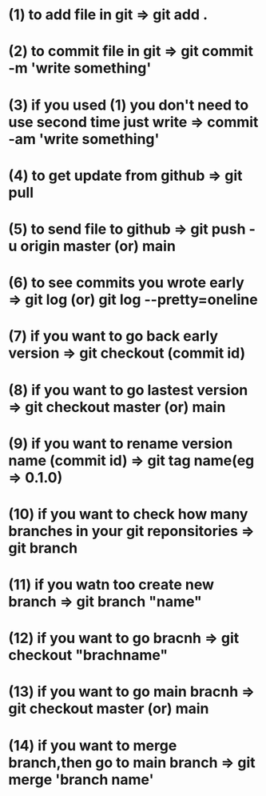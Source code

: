 # (1) to add file in git => git add .

# (2) to commit file in git => git commit -m 'write something'

# (3) if you used (1) you don't need to use second time just write => commit -am 'write something'

# (4) to get update from github => git pull

# (5) to send file to github => git push -u origin master (or) main

# (6) to see commits you wrote early => git log (or) git log --pretty=oneline

# (7) if you want to go back early version => git checkout (commit id)

# (8) if you want to go lastest version => git checkout master (or) main

# (9) if you want to rename version name (commit id) => git tag name(eg => 0.1.0)

# (10) if you want to check how many branches in your git reponsitories => git branch

# (11) if you watn too create new branch => git branch "name"

# (12) if you want to go bracnh => git checkout "brachname"

# (13) if you want to go main bracnh => git checkout master (or) main

# (14) if you want to merge branch,then go to main branch => git merge 'branch name'
